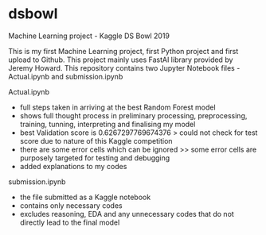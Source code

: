 # dsbowl
Machine Learning project - Kaggle DS Bowl 2019

This is my first Machine Learning project, first Python project and first upload to Github.
This project mainly uses FastAI library provided by Jeremy Howard.
This repository contains two Jupyter Notebook files - Actual.ipynb and submission.ipynb

Actual.ipynb
* full steps taken in arriving at the best Random Forest model
* shows full thought process in preliminary processing, preprocessing, training, tunning, interpreting and finalising my model
* best Validation score is 0.6267297769674376 > could not check for test score due to nature of this Kaggle competition
* there are some error cells which can be ignored >> some error cells are purposely targeted for testing and debugging
* added explanations to my codes

submission.ipynb
* the file submitted as a Kaggle notebook
* contains only necessary codes
* excludes reasoning, EDA and any unnecessary codes that do not directly lead to the final model
